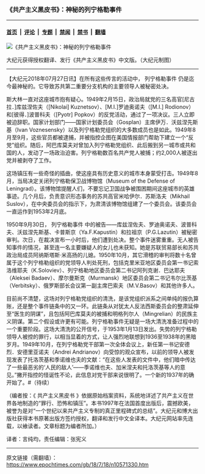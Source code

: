 ### 《共产主义黑皮书》：神秘的列宁格勒事件

---

#### [首页](../../../..?n10571330) &nbsp;|&nbsp; [评论](../../../../../epoch-comment?n10571330) &nbsp;|&nbsp; [专题](../../../../../epoch-special?n10571330) &nbsp;|&nbsp; [禁闻](../../../../../epoch-news?n10571330) &nbsp;|&nbsp; [禁书](../../../../../books?n10571330) &nbsp;|&nbsp; [翻墙](https://github.com/gfw-breaker/nogfw/blob/master/README.md?n10571330)


<div><img alt="《共产主义黑皮书》：神秘的列宁格勒事件" class="attachment-djy_600_400 size-djy_600_400 wp-post-image" src="https://i.epochtimes.com/assets/uploads/2017/12/dcbb5ad1ea37934a168afd29d68d142e-600x400.jpg"/>
<div class="caption">
 <p>
  大纪元获得授权翻译、发行《共产主义黑皮书》中文版。（大纪元制图）
 </p>
</div></div><hr/><div class="post_content" id="artbody" itemprop="articleBody">
 <!-- article content begin -->
 <p>
  【大纪元2018年07月27日讯】在所有这些传言的活动中，
  <ok href="https://www.epochtimes.com/gb/tag/%E5%88%97%E5%AE%81%E6%A0%BC%E5%8B%92%E4%BA%8B%E4%BB%B6.html">
   列宁格勒事件
  </ok>
  仍是迄今最神秘的。它导致苏共第二重要分支机构的主要领导人被秘密处决。
 </p>
 <p>
  斯大林一直对这座城市抱有疑心。1949年2月15日，政治局就党的三名高官[尼古拉．]库兹涅佐夫（[Nikolai] Kuznetsov）、[M.I.]罗迪奥诺夫（[M.I.] Rodionov）和[彼得．]波普科夫（[Pyotr] Popkov）的反党活动，通过了一项决议。三人立即被迫辞职。国家计划部门——国家计划委员会（Gosplan）主席伊万．沃兹涅先斯基（Ivan Voznesensky）以及列宁格勒党组织的大多数成员也是如此。1949年8月至9月，这些官员都被逮捕，并被指控企图在美国情报部门帮助下建立一个“反党”组织。随后，阿巴库莫夫对曾加入列宁格勒党组织、此后搬到另一城市或共和国的人，发动了一场政治迫害。列宁格勒数百名共产党人被捕；约2,000人被逐出党并被剥夺了工作。
 </p>
 <p>
  这场镇压有一些奇怪的插曲，使这座具有历史意义的城市本身蒙受打击。1949年8月，当局决定关闭列宁格勒保卫战博物馆（Museum of the Defense of Leningrad）。该博物馆提醒人们，不要忘记卫国战争被围困期间这座城市的英雄事迹。几个月后，负责意识形态事务的苏共高官米哈伊尔．苏斯洛夫（Mikhail Suslov），在中央委员会的指示下，为肃清该博物馆组建了一个委员会。该委员会一直运作到1953年2月底。
 </p>
 <p>
  1950年9月30日，
  <ok href="https://www.epochtimes.com/gb/tag/%E5%88%97%E5%AE%81%E6%A0%BC%E5%8B%92%E4%BA%8B%E4%BB%B6.html">
   列宁格勒事件
  </ok>
  中的被告——库兹涅佐夫、罗迪奥诺夫、波普科夫、沃兹涅先斯基、卡普斯京（Ya.F.Kapustin）和拉祖京（P.G.Lazutin）被秘密审判。次日，在裁决宣布一小时后，他们遭到处决。整个事件迷雾重重。无人被告知事件的情况，甚至连一名主要嫌疑人的女儿也未获知。她是苏联贸易部长和苏共政治局成员阿纳斯塔斯‧米高扬的儿媳。1950年10月，其它滑稽的审判将数十名曾属于这个列宁格勒组织的党领导人判处死刑，包括克里米亚地区委员会第一书记索洛维耶夫（K.Soloviev）、列宁格勒地区委员会第二书记阿列克谢．巴达耶夫（Aleksei Badaev）、摩尔曼斯克（Murmansk）地区委员会第二书记韦尔比茨基（Verbitsky）、俄罗斯部长会议第一副主席巴索夫（M.V.Basov）和其他许多人。
 </p>
 <p>
  目前尚不清楚，这场对列宁格勒党组织的清洗，是该党组织派系之间单纯的报仇算账，还是整个事件链条中的又一环。此链条从对犹太人反法西斯委员会的整肃延伸至“医生的阴谋”，且包括阿巴库莫夫的被捕和明格列尔人（Mingrelian）的民族主义阴谋。第二个假设或许更有可能。列宁格勒事件无疑是一场大清洗准备过程中的一个重要阶段。这场大清洗的公开信号，于1953年1月13日发出。失势的列宁格勒领导人被控的罪行，以相当显着的方式，让人强烈地联想到1936至1938年的黑暗岁月。1949年10月，在列宁格勒党干部第一次全体会议上，新任第一书记安德烈．安德里亚诺夫（Andrei Andrianov）向受惊的观众宣布，以前的领导人被发现发表了托洛茨基和季诺维也夫的文献：“在这些人发表的文件中，他们暗中传达了一些最恶劣的‘人民的敌人’——季诺维也夫、加米涅夫和托洛茨基等人的意见。”撇开指控的怪诞性不论，此信息对党干部来说很明了。一个新的1937年的确开始了。#（待续）
 </p>
 <p>
  （编者按：《
  <ok href="https://www.epochtimes.com/gb/tag/%E5%85%B1%E4%BA%A7%E4%B8%BB%E4%B9%89%E9%BB%91%E7%9A%AE%E4%B9%A6.html">
   共产主义黑皮书
  </ok>
  》依据原始档案资料，系统地详述了共产主义在世界各地制造的“罪行、恐怖和镇压”。本书1997年在法国首度出版后，震撼欧美，被誉为是对“一个世纪以来共产主义专制的真正里程碑式的总结”。大纪元和博大出版社获得本书原著出版方签约授权，翻译和发行中文全译本。大纪元网站率先连载，以飨读者。文章标题为编者所加。）
 </p>
 <p>
  译者：言纯均，责任编辑：张宪义
 </p>
 <!-- article content end -->
 <div id="below_article_ad">
 </div>
</div>


---

原文链接（需翻墙）：https://www.epochtimes.com/gb/18/7/18/n10571330.htm